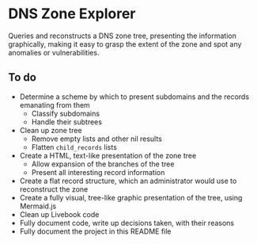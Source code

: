 # DNS Zone Explorer

Queries and reconstructs a DNS zone tree, presenting the information
graphically, making it easy to grasp the extent of the zone and spot any
anomalies or vulnerabilities.

## To do

- Determine a scheme by which to present subdomains and the records emanating from them
  - Classify subdomains
  - Handle their subtrees
- Clean up zone tree
  - Remove empty lists and other nil results
  - Flatten `child_records` lists
- Create a HTML, text-like presentation of the zone tree
  - Allow expansion of the branches of the tree
  - Present all interesting record information
- Create a flat record structure, which an administrator would use to reconstruct the zone
- Create a fully visual, tree-like graphic presentation of the tree, using Mermaid.js
- Clean up Livebook code
- Fully document code, write up decisions taken, with their reasons
- Fully document the project in this README file
